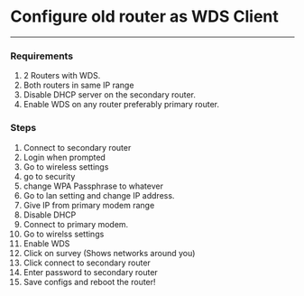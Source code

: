 # Configure old router as WDS Client
---
### Requirements
1. 2 Routers with WDS.
2. Both routers in same IP range
3. Disable DHCP server on the secondary router.
4. Enable WDS on any router preferably primary router.

### Steps
1. Connect to secondary router
2. Login when prompted
3. Go to wireless settings
4. go to security
5. change WPA Passphrase to whatever
6. Go to lan setting and change IP address.
7. Give IP from primary modem range
8. Disable DHCP
9. Connect to primary modem.
10. Go to wirelss settings
11. Enable WDS
12. Click on survey (Shows networks around you)
13. Click connect to secondary router
14. Enter password to secondary router
15. Save configs and reboot the router!
